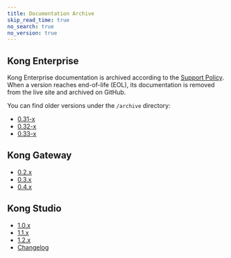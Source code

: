 ```yaml
---
title: Documentation Archive
skip_read_time: true
no_search: true
no_version: true
---
```


## Kong Enterprise

Kong Enterprise documentation is archived according to the
[Support Policy](/enterprise/latest/support-policy). When a version reaches
end-of-life (EOL), its documentation is removed from the live site and archived
on GitHub.

You can find older versions under the `/archive` directory:
* [0.31-x](https://github.com/Kong/docs.konghq.com/tree/master/archive/enterprise/0.31-x)
* [0.32-x](https://github.com/Kong/docs.konghq.com/tree/master/archive/enterprise/0.32-x)
* [0.33-x](https://github.com/Kong/docs.konghq.com/tree/master/archive/enterprise/0.33-x)

## Kong Gateway

* [0.2.x](https://github.com/Kong/docs.konghq.com/tree/master/archive/0.2.x)
* [0.3.x](https://github.com/Kong/docs.konghq.com/tree/master/archive/0.3.x)
* [0.4.x](https://github.com/Kong/docs.konghq.com/tree/master/archive/0.4.x)

## Kong Studio

* [1.0.x](https://github.com/Kong/docs.konghq.com/tree/master/archive/studio/old/1.0.x)
* [1.1.x](https://github.com/Kong/docs.konghq.com/tree/master/archive/studio/old/1.1.x)
* [1.2.x](https://github.com/Kong/docs.konghq.com/tree/master/archive/studio/old/1.2.x)
* [Changelog](https://github.com/Kong/docs.konghq.com/tree/master/archive/studio/old/changelog.md)
